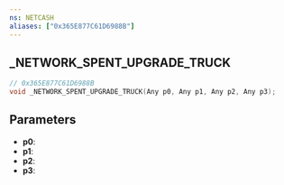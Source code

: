 ```yaml
---
ns: NETCASH
aliases: ["0x365E877C61D6988B"]
---
```

## _NETWORK_SPENT_UPGRADE_TRUCK

```c
// 0x365E877C61D6988B
void _NETWORK_SPENT_UPGRADE_TRUCK(Any p0, Any p1, Any p2, Any p3);
```


## Parameters
* **p0**: 
* **p1**: 
* **p2**: 
* **p3**: 

